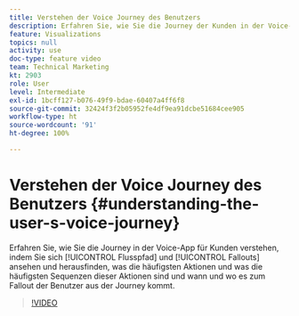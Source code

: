 ```yaml
---
title: Verstehen der Voice Journey des Benutzers
description: Erfahren Sie, wie Sie die Journey der Kunden in der Voice-App verstehen, indem Sie sich Flusspfad und Fallouts ansehen und herausfinden, was die häufigsten Aktionen und was die häufigsten Sequenzen dieser Aktionen sind und wann und wo es zum Fallout der Benutzer aus der Journey kommt.
feature: Visualizations
topics: null
activity: use
doc-type: feature video
team: Technical Marketing
kt: 2903
role: User
level: Intermediate
exl-id: 1bcff127-b076-49f9-bdae-60407a4ff6f8
source-git-commit: 32424f3f2b05952fe4df9ea91dcbe51684cee905
workflow-type: ht
source-wordcount: '91'
ht-degree: 100%

---
```


# Verstehen der Voice Journey des Benutzers {#understanding-the-user-s-voice-journey}

Erfahren Sie, wie Sie die Journey in der Voice-App für Kunden verstehen, indem Sie sich [!UICONTROL Flusspfad] und [!UICONTROL Fallouts] ansehen und herausfinden, was die häufigsten Aktionen und was die häufigsten Sequenzen dieser Aktionen sind und wann und wo es zum Fallout der Benutzer aus der Journey kommt.

>[!VIDEO](https://video.tv.adobe.com/v/27226/?quality=12)
